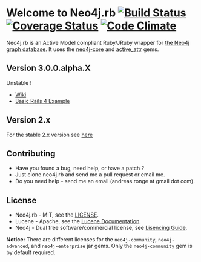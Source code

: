 # Welcome to Neo4j.rb [![Build Status](https://secure.travis-ci.org/andreasronge/neo4j.png?branch=master)](http://travis-ci.org/andreasronge/neo4j) [![Coverage Status](https://coveralls.io/repos/andreasronge/neo4j/badge.png)](https://coveralls.io/r/andreasronge/neo4j) [![Code Climate](https://codeclimate.com/github/andreasronge/neo4j.png)](https://codeclimate.com/github/andreasronge/neo4j)

Neo4j.rb is an Active Model compliant Ruby/JRuby wrapper for [the Neo4j graph database](http://www.neo4j.org/). It uses the [neo4j-core](https://github.com/andreasronge/neo4j-core) and [active_attr](https://github.com/cgriego/active_attr) gems.

## Version 3.0.0.alpha.X

Unstable !

* [Wiki](https://github.com/andreasronge/neo4j/wiki/Neo4j-v3)
* [Basic Rails 4 Example](https://github.com/andreasronge/neo4j/blob/master/example/blog/README.md)

## Version 2.x

For the stable 2.x version see [here](https://github.com/andreasronge/neo4j/tree/2.x)

## Contributing

* Have you found a bug, need help, or have a patch ?
* Just clone neo4j.rb and send me a pull request or email me.
* Do you need help - send me an email (andreas.ronge at gmail dot com).

## License

* Neo4j.rb - MIT, see the [LICENSE](http://github.com/andreasronge/neo4j/tree/master/LICENSE).
* Lucene -  Apache, see the [Lucene Documentation](http://lucene.apache.org/java/docs/features.html).
* Neo4j - Dual free software/commercial license, see [Lisencing Guide](http://www.neo4j.org/learn/licensing).

**Notice:** There are different licenses for the `neo4j-community`, `neo4j-advanced`, and `neo4j-enterprise` jar gems. Only the `neo4j-community` gem is by default required.

